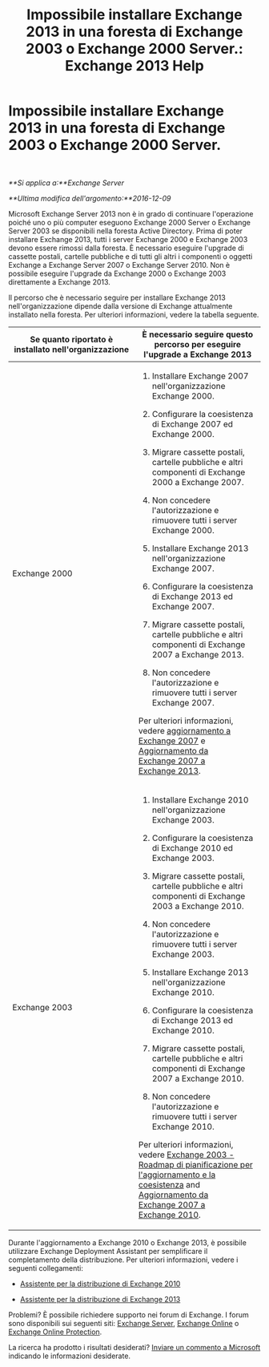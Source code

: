 ﻿---
title: 'Impossibile installare Exchange 2013 in una foresta di Exchange 2003 o Exchange 2000 Server.: Exchange 2013 Help'
TOCTitle: Impossibile installare Exchange 2013 in una foresta di Exchange 2003 o Exchange 2000 Server.
ms:assetid: a115b182-cbd2-4d31-aa0e-375240939301
ms:mtpsurl: https://technet.microsoft.com/it-it/library/ms.exch.setupreadiness.exchange2000or2003presentinorg(v=EXCHG.150)
ms:contentKeyID: 50481339
ms.date: 05/22/2018
mtps_version: v=EXCHG.150
ms.translationtype: MT
---

# Impossibile installare Exchange 2013 in una foresta di Exchange 2003 o Exchange 2000 Server.

 

_**Si applica a:**Exchange Server_

_**Ultima modifica dell'argomento:**2016-12-09_

Microsoft Exchange Server 2013 non è in grado di continuare l'operazione poiché uno o più computer eseguono Exchange 2000 Server o Exchange Server 2003 se disponibili nella foresta Active Directory. Prima di poter installare Exchange 2013, tutti i server Exchange 2000 e Exchange 2003 devono essere rimossi dalla foresta. È necessario eseguire l'upgrade di cassette postali, cartelle pubbliche e di tutti gli altri i componenti o oggetti Exchange a Exchange Server 2007 o Exchange Server 2010. Non è possibile eseguire l'upgrade da Exchange 2000 o Exchange 2003 direttamente a Exchange 2013.

Il percorso che è necessario seguire per installare Exchange 2013 nell'organizzazione dipende dalla versione di Exchange attualmente installato nella foresta. Per ulteriori informazioni, vedere la tabella seguente.


<table>
<colgroup>
<col style="width: 50%" />
<col style="width: 50%" />
</colgroup>
<thead>
<tr class="header">
<th>Se quanto riportato è installato nell'organizzazione</th>
<th>È necessario seguire questo percorso per eseguire l'upgrade a Exchange 2013</th>
</tr>
</thead>
<tbody>
<tr class="odd">
<td><p>Exchange 2000</p></td>
<td><ol>
<li><p>Installare Exchange 2007 nell'organizzazione Exchange 2000.</p></li>
<li><p>Configurare la coesistenza di Exchange 2007 ed Exchange 2000.</p></li>
<li><p>Migrare cassette postali, cartelle pubbliche e altri componenti di Exchange 2000 a Exchange 2007.</p></li>
<li><p>Non concedere l'autorizzazione e rimuovere tutti i server Exchange 2000.</p></li>
<li><p>Installare Exchange 2013 nell'organizzazione Exchange 2007.</p></li>
<li><p>Configurare la coesistenza di Exchange 2013 ed Exchange 2007.</p></li>
<li><p>Migrare cassette postali, cartelle pubbliche e altri componenti di Exchange 2007 a Exchange 2013.</p></li>
<li><p>Non concedere l'autorizzazione e rimuovere tutti i server Exchange 2007.</p></li>
</ol>
<p>Per ulteriori informazioni, vedere <a href="https://go.microsoft.com/fwlink/p/?linkid=103281">aggiornamento a Exchange 2007</a> e <a href="upgrade-from-exchange-2007-to-exchange-2013-exchange-2013-help.md">Aggiornamento da Exchange 2007 a Exchange 2013</a>.</p></td>
</tr>
<tr class="even">
<td><p>Exchange 2003</p></td>
<td><ol>
<li><p>Installare Exchange 2010 nell'organizzazione Exchange 2003.</p></li>
<li><p>Configurare la coesistenza di Exchange 2010 ed Exchange 2003.</p></li>
<li><p>Migrare cassette postali, cartelle pubbliche e altri componenti di Exchange 2003 a Exchange 2010.</p></li>
<li><p>Non concedere l'autorizzazione e rimuovere tutti i server Exchange 2003.</p></li>
<li><p>Installare Exchange 2013 nell'organizzazione Exchange 2010.</p></li>
<li><p>Configurare la coesistenza di Exchange 2013 ed Exchange 2010.</p></li>
<li><p>Migrare cassette postali, cartelle pubbliche e altri componenti di Exchange 2007 a Exchange 2010.</p></li>
<li><p>Non concedere l'autorizzazione e rimuovere tutti i server Exchange 2010.</p></li>
</ol>
<p>Per ulteriori informazioni, vedere <a href="https://go.microsoft.com/fwlink/p/?linkid=268414">Exchange 2003 - Roadmap di pianificazione per l'aggiornamento e la coesistenza</a> and <a href="upgrade-from-exchange-2010-to-exchange-2013-exchange-2013-help.md">Aggiornamento da Exchange 2007 a Exchange 2010</a>.</p></td>
</tr>
</tbody>
</table>


Durante l'aggiornamento a Exchange 2010 o Exchange 2013, è possibile utilizzare Exchange Deployment Assistant per semplificare il completamento della distribuzione. Per ulteriori informazioni, vedere i seguenti collegamenti:

  - [Assistente per la distribuzione di Exchange 2010](https://go.microsoft.com/fwlink/p/?linkid=171086)

  - [Assistente per la distribuzione di Exchange 2013](https://go.microsoft.com/fwlink/p/?linkid=277105)

Problemi? È possibile richiedere supporto nei forum di Exchange. I forum sono disponibili sui seguenti siti: [Exchange Server](https://go.microsoft.com/fwlink/p/?linkid=60612), [Exchange Online](https://go.microsoft.com/fwlink/p/?linkid=267542) o [Exchange Online Protection](https://go.microsoft.com/fwlink/p/?linkid=285351).

La ricerca ha prodotto i risultati desiderati? [Inviare un commento a Microsoft](mailto:exsetuphelpfeedback@microsoft.com?subject=exchange%202013%20setup%20help%20feedback) indicando le informazioni desiderate.

